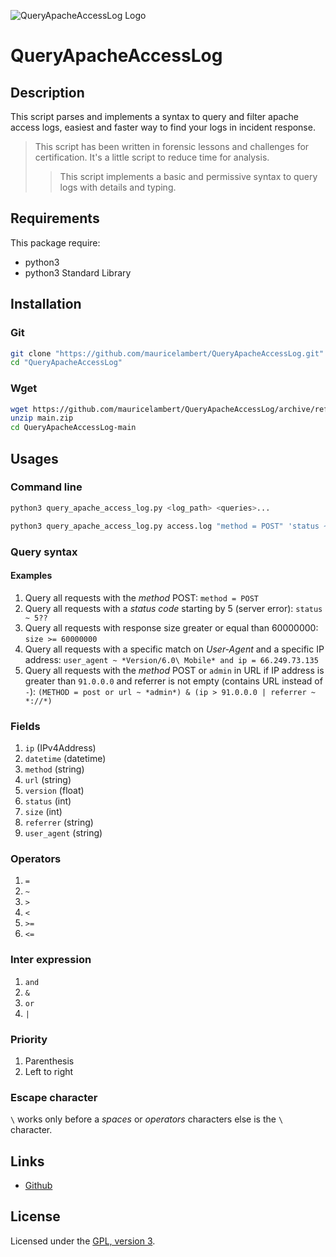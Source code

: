![QueryApacheAccessLog Logo](https://mauricelambert.github.io/info/python/security/QueryApacheAccessLog_small.png "QueryApacheAccessLog logo")

# QueryApacheAccessLog

## Description

This script parses and implements a syntax to query and filter apache access logs, easiest and faster way to find your logs in incident response.

> This script has been written in forensic lessons and challenges for certification. It's a little script to reduce time for analysis.
>> This script implements a basic and permissive syntax to query logs with details and typing.

## Requirements

This package require:
 - python3
 - python3 Standard Library

## Installation

### Git

```bash
git clone "https://github.com/mauricelambert/QueryApacheAccessLog.git"
cd "QueryApacheAccessLog"
```

### Wget

```bash
wget https://github.com/mauricelambert/QueryApacheAccessLog/archive/refs/heads/main.zip
unzip main.zip
cd QueryApacheAccessLog-main
```

## Usages

### Command line

```bash
python3 query_apache_access_log.py <log_path> <queries>...

python3 query_apache_access_log.py access.log "method = POST" 'status ~ 5??'
```

### Query syntax

#### Examples

1. Query all requests with the *method* POST: `method = POST`
2. Query all requests with a *status code* starting by 5 (server error): `status ~ 5??`
3. Query all requests with response size greater or equal than 60000000: `size >= 60000000`
4. Query all requests with a specific match on *User-Agent* and a specific IP address: `user_agent ~ *Version/6.0\ Mobile* and ip = 66.249.73.135`
5. Query all requests with the *method* POST or `admin` in URL if IP address is greater than `91.0.0.0` and referrer is not empty (contains URL instead of `-`): `(METHOD = post or url ~ *admin*) & (ip > 91.0.0.0 | referrer ~ *://*)`

### Fields

1. `ip` (IPv4Address)
2. `datetime` (datetime)
3. `method` (string)
4. `url` (string)
5. `version` (float)
6. `status` (int)
7. `size` (int)
8. `referrer` (string)
9. `user_agent` (string)

### Operators

1. `=`
2. `~`
3. `>`
4. `<`
5. `>=`
6. `<=`

### Inter expression

1. `and`
2. `&`
3. `or`
4. `|`

### Priority

1. Parenthesis
2. Left to right

### Escape character

`\` works only before a *spaces* or *operators* characters else is the `\` character.

## Links

 - [Github](https://github.com/mauricelambert/QueryApacheAccessLog)

## License

Licensed under the [GPL, version 3](https://www.gnu.org/licenses/).
